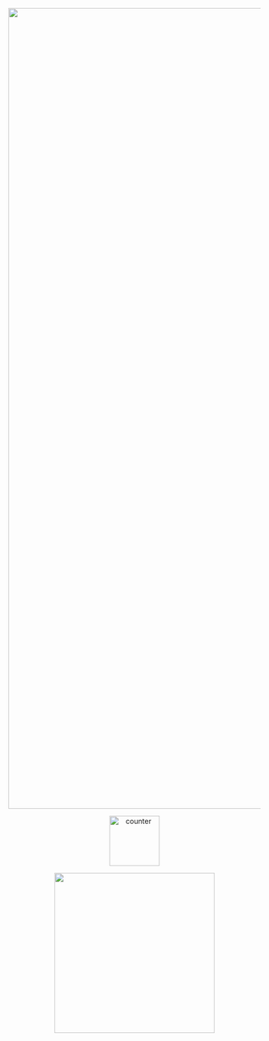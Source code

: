 <p align="center">
<img width="1600"src= "https://i.postimg.cc/bw1c25Mc/image-9c44-gradientmap-pro.png">
</p>
<p align="center">
    <img width="100" src="https://komarev.com/ghpvc/?username=elliotforsaken" alt="counter">
</p>
</p>
<p align="center">
    <img width="320" src="https://spotify-github-profile.kittinanx.com/api/view?uid=mw0jfqhv0ay67kgk374lmbtlz&cover_image=true&theme=novatorem&show_offline=false&background_color=121212&interchange=false&bar_color=53b14f&bar_color_cover=false)](https://github.com/kittinan/spotify-github-profile">
</p>

